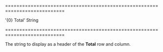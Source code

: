 <!--**
/*-------------------------------------------
    Auto-generated file. Do not modify.
-------------------------------------------

**-->
===========================================================================
<!--default-->'{0} Total'<!--/default-->
<!--type-->String<!--/type-->
===========================================================================

<!--shortDescription-->
The string to display as a header of the **Total** row and column.
<!--/shortDescription-->

<!--fullDescription-->

<!--/fullDescription-->